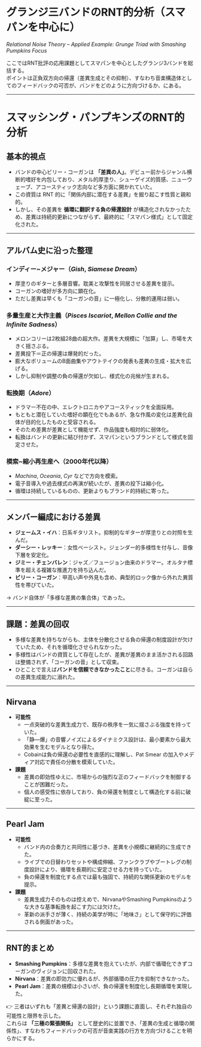 # グランジ三バンドのRNT的分析（スマパンを中心に）  
*Relational Noise Theory – Applied Example: Grunge Triad with Smashing Pumpkins Focus*

ここではRNT批評の応用課題としてスマパンを中心としたグランジ3バンドを総括する。  
ポイントは正負双方向の帰還（差異生成とその抑制）、すなわち音楽構造体としてのフィードバックの可否が、バンドをどのように方向づけるか、にある。

---

# スマッシング・パンプキンズのRNT的分析

## 基本的視点
- バンドの中心ビリー・コーガンは **「差異の人」**。デビュー前からジャンル横断的嗜好を内包しており、メタル的厚塗り、シューゲイズ的質感、ニューウェーブ、アコースティック志向など多方面に開かれていた。  
- この資質は RNT 的に「関係内部に潜在する差異」を掘り起こす性質と親和的。  
- しかし、その差異を **循環に翻訳する負の帰還設計** が構造化されなかったため、差異は持続的更新につながらず、最終的に「スマパン様式」として固定化された。  

---

## アルバム史に沿った整理

### インディー~メジャー（*Gish*, *Siamese Dream*）
- 厚塗りのギターと多層音響。耽美と攻撃性を同居させる差異を提示。  
- コーガンの嗜好が多方向に顕在化。  
- ただし差異は早くも「コーガンの音」に一極化し、分散的運用は弱い。  

### 多量生産と大作主義（*Pisces Iscariot*, *Mellon Collie and the Infinite Sadness*）
- メロンコリーは2枚組28曲の超大作。差異を大規模に「加算」し、市場を大きく揺さぶる。  
- 差異投下＝正の帰還は爆発的だった。
- 膨大なボリュームのB面曲集やアウトテイクの発表も差異の生成・拡大を広げる。
- しかし抑制や調整の負の帰還が欠如し、様式化の兆候が生まれる。  

### 転換期（*Adore*）
- ドラマー不在の中、エレクトロニカやアコースティックを全面採用。  
- もともと潜在していた嗜好の顕在化でもあるが、急な作風の変化は差異化自体が目的化したものと受容される。  
- そのため差異が差異として機能せず、作品強度も相対的に弱体化。  
- 転換はバンドの更新に結び付かず、スマパンというブランドとして様式を固定させた。

### 模索~縮小再生産へ（2000年代以降）
- *Machina*, *Oceania*, *Cyr* などで方向を模索。  
- 電子音導入や過去様式の再演が続いたが、差異の投下は縮小化。  
- 循環は持続しているものの、更新よりもブランド的持続に寄った。  

---

## メンバー編成における差異
- **ジェームス・イハ**：日系ギタリスト。抑制的なギターが厚塗りとの対照を生んだ。  
- **ダーシー・レッキー**：女性ベーシスト。ジェンダー的多様性を付与し、音像下層を安定化。  
- **ジミー・チェンバレン**：ジャズ／フュージョン由来のドラマー。オルタナ標準を超える複雑な推進力を持ち込んだ。  
- **ビリー・コーガン**：甲高い声や外見も含め、典型的ロック像から外れた異質性を帯びていた。  

→ バンド自体が「多様な差異の集合体」であった。  

---

## 課題：差異の回収
- 多様な差異を持ちながらも、主体を分散化させる負の帰還の制度設計が欠けていたため、それを循環化させられなかった。  
- 多様性はバンドの資質として存在したが、差異が差異のまま活かされる回路は整備されず、「コーガンの音」として収束。
- ひとことで言えば**バンドを信頼できなかったこと**に尽きる。コーガンは自らの差異生成能力に溺れた。

---

## Nirvana
- **可能性**  
  - 一点突破的な差異生成力で、既存の秩序を一気に揺さぶる強度を持っていた。  
  - 「静—爆」の音響ノイズによるダイナミクス設計は、最小要素から最大効果を生むモデルとなり得た。  
  - Cobainは負の帰還の必要性を直感的に理解し、Pat Smear の加入やメディア対応で責任の分散を模索していた。  
- **課題**  
  - 差異の即効性ゆえに、市場からの強烈な正のフィードバックを制御することが困難だった。  
  - 個人の感受性に依存しており、負の帰還を制度として構造化する前に破綻に至った。  

---

## Pearl Jam
- **可能性**  
  - バンド内の合奏力と共同性に基づき、差異を小規模に継続的に生成できた。  
  - ライブでの日替わりセットや構成伸縮、ファンクラブやブートレグの制度設計により、循環を長期的に安定させる力を持っていた。  
  - 負の帰還を制度化する点では最も強固で、持続的な関係更新のモデルを提示。  
- **課題**  
  - 差異生成力そのものは控えめで、NirvanaやSmashing Pumpkinsのような大きな基準転換を起こす力には欠けた。  
  - 革新の派手さが薄く、持続の美学が時に「地味さ」として保守的に評価される側面があった。  

---

## RNT的まとめ
- **Smashing Pumpkins**：多様な差異を抱えていたが、内部で循環化できずコーガンのヴィジョンに回収された。
- **Nirvana**：差異の即効力に優れるが、外部循環の圧力を抑制できなかった。  
- **Pearl Jam**：差異の規模は小さいが、負の帰還を制度化し長期循環を実現した。  

👉 三者はいずれも「差異と帰還の設計」という課題に直面し、それぞれ独自の可能性と限界を示した。  
これらは **「三極の緊張関係」** として歴史的に並置でき、「差異の生成と循環の関係性」、すなわちフィードバックの可否が音楽実践の行方を方向づけることを明らかにする。  

